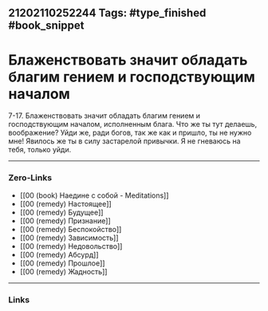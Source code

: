 21202110252244
Tags: #type_finished #book_snippet 
---
# Блаженствовать  значит обладать благим гением и господствующим началом

 7-17. Блаженствовать  значит обладать благим гением и господствующим началом, исполненным блага. Что же ты тут делаешь, воображение? Уйди же, ради богов, так же как и пришло, ты не нужно мне! Явилось же ты в силу застарелой привычки. Я не гневаюсь на тебя, только уйди. 

---
### Zero-Links
 - [[00 (book) Наедине с собой - Meditations]]
 - [[00 (remedy) Настоящее]]
 - [[00 (remedy) Будущее]]
 - [[00 (remedy) Признание]]
 - [[00 (remedy) Беспокойство]]
 - [[00 (remedy) Зависимость]]
 - [[00 (remedy) Недовольство]]
 - [[00 (remedy) Абсурд]]
 - [[00 (remedy) Прошлое]]
 - [[00 (remedy) Жадность]]
---
### Links
